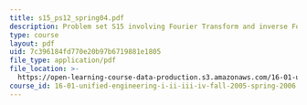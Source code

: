 ```yaml
---
title: s15_ps12_spring04.pdf
description: Problem set S15 involving Fourier Transform and inverse Fourier transform.
type: course
layout: pdf
uid: 7c396184fd770e20b97b6719881e1805
file_type: application/pdf
file_location: >-
  https://open-learning-course-data-production.s3.amazonaws.com/16-01-unified-engineering-i-ii-iii-iv-fall-2005-spring-2006/7c396184fd770e20b97b6719881e1805_s15_ps12_spring04.pdf
course_id: 16-01-unified-engineering-i-ii-iii-iv-fall-2005-spring-2006
---
```

